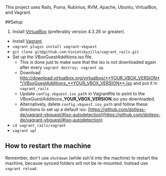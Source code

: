 This project uses Rails, Puma, Rubinius, RVM, Apache, Ubuntu, VirtualBox, and Vagrant.

##Setup

1. Install [VirtualBox](https://www.virtualbox.org/wiki/Downloads) (preferably version 4.3.26 or greater).
- Install [Vagrant](http://www.vagrantup.com/downloads.html).
- `vagrant plugin install vagrant-vbguest`
- `git clone git@github.com:Vinietskyzilla/vagrant_rails.git`
- Set up the VBoxGuestAdditions.iso file.
  - This is done just to make sure that the iso is not downloaded again after every `vagrant destroy; vagrant up`.
  - Download http://download.virtualbox.org/virtualbox/**YOUR_VBOX_VERSION**/VBoxGuestAdditions_**YOUR_VBOX_VERSION**.iso and put it in `vagrant_rails`
  - Update `config.vbguest.iso_path` in Vagrantfile to point to the VBoxGuestAdditions_**YOUR_VBOX_VERSION**.iso you downloaded.
  - Alternatively, delete `config.vbguest.iso_path` and follow these directions to set up a default iso: [https://github.com/dotless-de/vagrant-vbguest/#iso-autodetection](https://github.com/dotless-de/vagrant-vbguest/#iso-autodetection)
- `cd vagrant_rails/vagrant`
- `vagrant up`!

## How to restart the machine
Remember, don't use `shutdown` (while ssh'd into the machine) to restart the machine, because synced folders will not be re-mounted. Instead use `vagrant reload`.